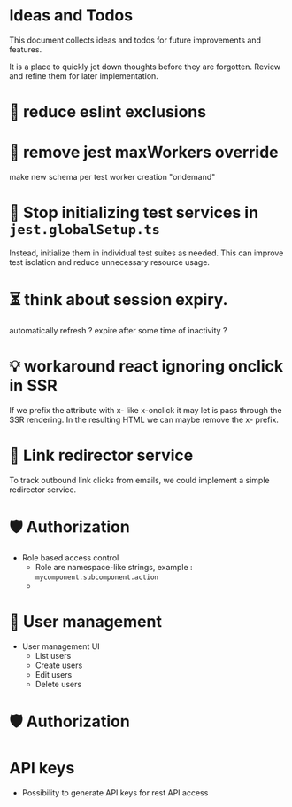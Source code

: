 # Ideas and Todos

This document collects ideas and todos for future improvements and features.

It is a place to quickly jot down thoughts before they are forgotten. Review and refine them for later implementation.

# 🧼 reduce eslint exclusions

# 👷 remove jest maxWorkers override

make new schema per test worker creation "ondemand"

# 🚀 Stop initializing test services in `jest.globalSetup.ts`

Instead, initialize them in individual test suites as needed. This can improve test isolation and reduce unnecessary resource usage.

# ⏳️ think about session expiry.

automatically refresh ?
expire after some time of inactivity ?

# 💡 workaround react ignoring onclick in SSR

If we prefix the attribute with x- like x-onclick it may let is pass through the SSR rendering.
In the resulting HTML we can maybe remove the x- prefix.  

# 🔗 Link redirector service

To track outbound link clicks from emails, we could implement a simple redirector service.

# 🛡️ Authorization

- Role based access control
  - Role are namespace-like strings, example : `mycomponent.subcomponent.action`
  - 

# 🧒 User management

- User management UI
  - List users
  - Create users
  - Edit users
  - Delete users

# 🛡️ Authorization





# API keys

- Possibility to generate API keys for rest API access